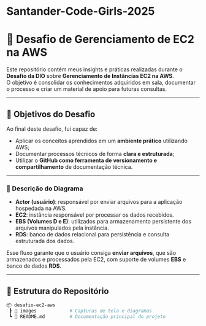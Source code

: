 # Santander-Code-Girls-2025
# 🚀 Desafio de Gerenciamento de EC2 na AWS

Este repositório contém meus insights e práticas realizadas durante o **Desafio da DIO** sobre **Gerenciamento de Instâncias EC2 na AWS**.  
O objetivo é consolidar os conhecimentos adquiridos em sala, documentar o processo e criar um material de apoio para futuras consultas.

---

## 📌 Objetivos do Desafio

Ao final deste desafio, fui capaz de:

- Aplicar os conceitos aprendidos em um **ambiente prático** utilizando AWS;
- Documentar processos técnicos de forma **clara e estruturada**;
- Utilizar o **GitHub como ferramenta de versionamento e compartilhamento** de documentação técnica.

---

### 🔎 Descrição do Diagrama
- **Actor (usuário)**: responsável por enviar arquivos para a aplicação hospedada na AWS.  
- **EC2**: instância responsável por processar os dados recebidos.  
- **EBS (Volumes D e E)**: utilizados para armazenamento persistente dos arquivos manipulados pela instância.  
- **RDS**: banco de dados relacional para persistência e consulta estruturada dos dados.  

Esse fluxo garante que o usuário consiga **enviar arquivos**, que são armazenados e processados pela EC2, com suporte de volumes **EBS** e banco de dados **RDS**.

---

## 📂 Estrutura do Repositório

```bash
📦 desafio-ec2-aws
 ┣ 📂 images            # Capturas de tela e diagramas
 ┗ 📜 README.md         # Documentação principal do projeto

